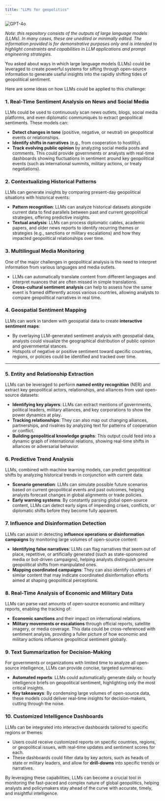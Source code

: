 ```yaml
---
title: "LLMs for geopolitics"
---
```

![GPT-4o](https://img.shields.io/badge/GPT--4o-3333FF?style=for-the-badge&logo=openai&logoColor=white)



*Note: this repository consists of the outputs of large language models (LLMs). In many cases, these are unedited or minimally edited. The information provided is for demonstrative purposes only and is intended to highlight constraints and capabilities in LLM applications and prompt engineering strategies.*


You asked about ways in which large language models (LLMs) could be leveraged to create powerful systems for sifting through open-source information to generate useful insights into the rapidly shifting tides of geopolitical sentiment.

Here are some ideas on how LLMs could be applied to this challenge:

### 1. **Real-Time Sentiment Analysis on News and Social Media**
LLMs could be used to continuously scan news outlets, blogs, social media platforms, and even diplomatic communiqués to extract geopolitical sentiments. These models can:
- **Detect changes in tone** (positive, negative, or neutral) on geopolitical events or relationships.
- **Identify shifts in narratives** (e.g., from cooperation to hostility).
- **Track evolving public opinion** by analyzing social media posts and comments.
This could provide governments or analysts with real-time dashboards showing fluctuations in sentiment around key geopolitical events (such as international summits, military actions, or treaty negotiations).

### 2. **Contextualizing Historical Patterns**
LLMs can generate insights by comparing present-day geopolitical situations with historical events:
- **Pattern recognition**: LLMs can analyze historical datasets alongside current data to find parallels between past and current geopolitical strategies, offering predictive insights.
- **Textual analysis**: LLMs can process diplomatic cables, academic papers, and older news reports to identify recurring themes or strategies (e.g., sanctions or military escalations) and how they impacted geopolitical relationships over time.

### 3. **Multilingual Media Monitoring**
One of the major challenges in geopolitical analysis is the need to interpret information from various languages and media outlets.
- LLMs can automatically translate content from different languages and interpret nuances that are often missed in simple translations.
- **Cross-cultural sentiment analysis** can help to assess how the same event is framed differently across various countries, allowing analysts to compare geopolitical narratives in real time.

### 4. **Geospatial Sentiment Mapping**
LLMs can work in tandem with geospatial data to create **interactive sentiment maps**:
- By overlaying LLM-generated sentiment analysis with geospatial data, analysts could visualize the geographical distribution of public opinion and governmental stances.
- Hotspots of negative or positive sentiment toward specific countries, regions, or policies could be identified and tracked over time.
****
### 5. **Entity and Relationship Extraction**
LLMs can be leveraged to perform **named entity recognition** (NER) and extract key geopolitical actors, relationships, and alliances from vast open-source datasets:
- **Identifying key players**: LLMs can extract mentions of governments, political leaders, military alliances, and key corporations to show the power dynamics at play.
- **Tracking relationships**: They can also map out changing alliances, partnerships, and rivalries by analyzing text for patterns of cooperation or conflict.
- **Building geopolitical knowledge graphs**: This output could feed into a dynamic graph of international relations, showing real-time shifts in alliances or adversarial behavior.

### 6. **Predictive Trend Analysis**
LLMs, combined with machine learning models, can predict geopolitical shifts by analyzing historical trends in conjunction with current data:
- **Scenario generation**: LLMs can simulate possible future scenarios based on current geopolitical events and past outcomes, helping analysts forecast changes in global alignments or trade policies.
- **Early warning systems**: By constantly parsing global open-source content, LLMs can detect early signs of impending crises, conflicts, or diplomatic shifts before they become fully apparent.

### 7. **Influence and Disinformation Detection**
LLMs can assist in detecting **influence operations or disinformation campaigns** by monitoring large volumes of open-source content:
- **Identifying false narratives**: LLMs can flag narratives that seem out of place, repetitive, or artificially generated (such as state-sponsored media or bot-driven campaigns), helping analysts distinguish genuine geopolitical shifts from manipulated ones.
- **Mapping coordinated campaigns**: They can also identify clusters of similar content that may indicate coordinated disinformation efforts aimed at shaping geopolitical perceptions.

### 8. **Real-Time Analysis of Economic and Military Data**
LLMs can parse vast amounts of open-source economic and military reports, enabling the tracking of:
- **Economic sanctions** and their impact on international relations.
- **Military movements or escalations** through official reports, satellite imagery, or media coverage.
This data could be cross-referenced with sentiment analysis, providing a fuller picture of how economic and military actions influence geopolitical sentiment globally.

### 9. **Text Summarization for Decision-Making**
For governments or organizations with limited time to analyze all open-source intelligence, LLMs can provide concise, targeted summaries:
- **Automated reports**: LLMs could automatically generate daily or hourly intelligence briefs on geopolitical sentiment, highlighting only the most critical insights.
- **Key takeaways**: By condensing large volumes of open-source data, these models could deliver real-time insights for decision-makers, cutting through the noise.

### 10. **Customized Intelligence Dashboards**
LLMs can be integrated into interactive dashboards tailored to specific regions or themes:
- Users could receive customized reports on specific countries, regions, or geopolitical issues, with real-time updates and sentiment scores for each.
- These dashboards could filter data by key actors, such as heads of state or military leaders, and allow for **drill-downs** into specific trends or narratives.

By leveraging these capabilities, LLMs can become a crucial tool in monitoring the fast-paced and complex nature of global geopolitics, helping analysts and policymakers stay ahead of the curve with accurate, timely, and insightful intelligence.